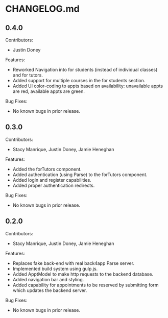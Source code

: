 # CHANGELOG.md

## 0.4.0 

Contributors:

  - Justin Doney

Features:
  - Reworked Navigation into for students (instead of individual classes) and for tutors.
  - Added support for multiple courses in the for students section.
  - Added UI color-coding to appts based on availability: unavailable appts are red, available appts are green.

Bug Fixes: 

 - No known bugs in prior release.
 
## 0.3.0 

Contributors:

  - Stacy Manrique, Justin Doney, Jamie Heneghan

Features:

  - Added the forTutors component. 
  - Added authentication (using Parse) to the forTutors component. 
  - Added login and register capabilities. 
  - Added proper authentication redirects. 

Bug Fixes: 

 - No known bugs in prior release.

## 0.2.0 

Contributors:

  - Stacy Manrique, Justin Doney, Jamie Heneghan

Features:

  - Replaces fake back-end with real back4app Parse server.
  - Implemented build system using gulp.js.
  - Added ApptModel to make http requests to the backend database.
  - Added navigation bar and styling.
  - Added capability for appointments to be reserved by submitting form which updates the backend server.

Bug Fixes: 

 - No known bugs in prior release.
 
 

